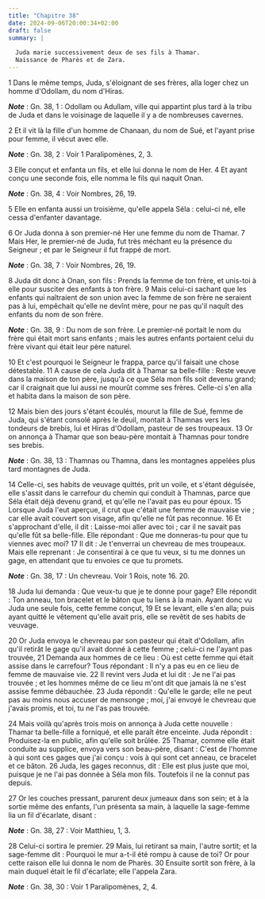 ```yaml
---
title: "Chapitre 38"
date: 2024-09-06T20:00:34+02:00
draft: false
summary: |
  
  Juda marie successivement deux de ses fils à Thamar.
  Naissance de Pharès et de Zara.
---
```



1 Dans le même temps, Juda, s'éloignant de ses frères, alla loger chez un homme d'Odollam, du nom d'Hiras.

***Note*** :  Gn. 38, 1 : Odollam ou Adullam, ville qui appartint plus tard à la tribu de Juda et dans le voisinage de laquelle il y a de nombreuses cavernes.

2 Et il vit là la fille d'un homme de Chanaan, du nom de Sué, et l'ayant prise pour femme, il vécut avec elle.

***Note*** :  Gn. 38, 2 : Voir 1 Paralipomènes, 2, 3.

3 Elle conçut et enfanta un fils, et elle lui donna le nom de Her. 4 Et ayant conçu une seconde fois, elle nomma le fils qui naquit Onan.

***Note*** :  Gn. 38, 4 : Voir Nombres, 26, 19.

5 Elle en enfanta aussi un troisième, qu'elle appela Séla : celui-ci né, elle cessa d'enfanter davantage.


6 Or Juda donna à son premier-né Her une femme du nom de Thamar. 7 Mais Her, le premier-né de Juda, fut très méchant eu la présence du Seigneur ; et par le Seigneur il fut frappé de mort.

***Note*** :  Gn. 38, 7 : Voir Nombres, 26, 19.

8 Juda dit donc à Onan, son fils : Prends la femme de ton frère, et unis-toi à elle pour susciter des enfants à ton frère. 9 Mais celui-ci sachant que les enfants qui naîtraient de son union avec la femme de son frère ne seraient pas à lui, empêchait qu'elle ne devînt mère, pour ne pas qu'il naquît des enfants du nom de son frère.

***Note*** :  Gn. 38, 9 : Du nom de son frère. Le premier-né portait le nom du frère qui était mort sans enfants ; mais les autres enfants portaient celui du frère vivant qui était leur père naturel.

10 Et c'est pourquoi le Seigneur le frappa, parce qu'il faisait une chose détestable. 11 A cause de cela Juda dit à Thamar sa belle-fille : Reste veuve dans la maison de ton père, jusqu'à ce que Séla mon fils soit devenu grand; car il craignait que lui aussi ne mourût comme ses frères. Celle-ci s'en alla et habita dans la maison de son père.


12 Mais bien des jours s'étant écoulés, mourut la fille de Sué, femme de Juda, qui s'étant consolé après le deuil, montait à Thamnas vers les tondeurs de brebis, lui et Hiras d'Odollam, pasteur de ses troupeaux. 13 Or on annonça à Thamar que son beau-père montait à Thamnas pour tondre ses brebis.

***Note*** :  Gn. 38, 13 : Thamnas ou Thamna, dans les montagnes appelées plus tard montagnes de Juda.

14 Celle-ci, ses habits de veuvage quittés, prit un voile, et s'étant déguisée, elle s'assit dans le carrefour du chemin qui conduit à Thamnas, parce que Séla était déjà devenu grand, et qu'elle ne l'avait pas eu pour époux. 15 Lorsque Juda l'eut aperçue, il crut que c'était une femme de mauvaise vie ; car elle avait couvert son visage, afin qu'elle ne fût pas reconnue. 16 Et s'approchant d'elle, il dit : Laisse-moi aller avec toi ; car il ne savait pas qu'elle fût sa belle-fille. Elle répondant : Que me donneras-tu pour que tu viennes avec moi? 17 Il dit : Je t'enverrai un chevreau de mes troupeaux. Mais elle reprenant : Je consentirai à ce que tu veux, si tu me donnes un gage, en attendant que tu envoies ce que tu promets.

***Note*** :  Gn. 38, 17 : Un chevreau. Voir 1 Rois, note 16. 20.

18 Juda lui demanda : Que veux-tu que je te donne pour gage? Elle répondit : Ton anneau, ton bracelet et le bâton que tu liens à la main. Ayant donc vu Juda une seule fois, cette femme conçut, 19 Et se levant, elle s'en alla; puis ayant quitté le vêtement qu'elle avait pris, elle se revêtit de ses habits de veuvage.


20 Or Juda envoya le chevreau par son pasteur qui était d'Odollam, afin qu'il retirât le gage qu'il avait donné à cette femme ; celui-ci ne l'ayant pas trouvée, 21 Demanda aux hommes de ce lieu : Où est cette femme qui était assise dans le carrefour? Tous répondant : Il n'y a pas eu en ce lieu de femme de mauvaise vie. 22 Il revint vers Juda et lui dit : Je ne l'ai pas trouvée ; et les hommes même de ce lieu m'ont dit que jamais là ne s'est assise femme débauchée. 23 Juda répondit : Qu'elle le garde; elle ne peut pas au moins nous accuser de mensonge ; moi, j'ai envoyé le chevreau que j'avais promis, et toi, tu ne l'as pas trouvée.


24 Mais voilà qu'après trois mois on annonça à Juda cette nouvelle : Thamar ta belle-fille a forniqué, et elle paraît être enceinte. Juda répondit : Produisez-la en public, afin qu'elle soit brûlée. 25 Thamar, comme elle était conduite au supplice, envoya vers son beau-père, disant : C'est de l'homme à qui sont ces gages que j'ai conçu : vois à qui sont cet anneau, ce bracelet et ce bâton. 26 Juda, les gages reconnus, dit : Elle est plus juste que moi, puisque je ne l'ai pas donnée à Séla mon fils. Toutefois il ne la connut pas depuis.


27 Or les couches pressant, parurent deux jumeaux dans son sein; et à la sortie même des enfants, l'un présenta sa main, à laquelle la sage-femme lia un fil d'écarlate, disant :

***Note*** :  Gn. 38, 27 : Voir Matthieu, 1, 3.

28 Celui-ci sortira le premier. 29 Mais, lui retirant sa main, l'autre sortit; et la sage-femme dit : Pourquoi le mur a-t-il été rompu à cause de toi? Or pour cette raison elle lui donna le nom de Pharès. 30 Ensuite sortit son frère, à la main duquel était le fil d'écarlate; elle l'appela Zara.

***Note*** :  Gn. 38, 30 : Voir 1 Paralipomènes, 2, 4.

